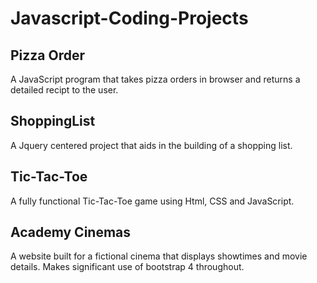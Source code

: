 # Javascript-Coding-Projects
## Pizza Order
A JavaScript program that takes pizza orders in browser and returns a detailed recipt to the user.

## ShoppingList
A Jquery centered project that aids in the building of a shopping list. 

## Tic-Tac-Toe
A fully functional Tic-Tac-Toe game using Html, CSS and JavaScript.

## Academy Cinemas
A website built for a fictional cinema that displays showtimes and movie details.  Makes significant use of bootstrap 4 throughout.
